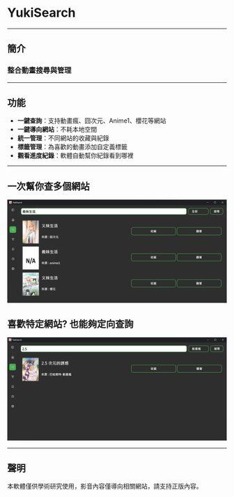 # YukiSearch

---

## 簡介

### 整合動畫搜尋與管理

---

## 功能

- **一鍵查詢**：支持動畫瘋、囧次元、Anime1、櫻花等網站
- **一鍵導向網站**：不耗本地空間
- **統一管理**：不同網站的收藏與紀錄
- **標籤管理**：為喜歡的動畫添加自定義標籤
- **觀看進度紀錄**：軟體自動幫你紀錄看到哪裡

---

## 一次幫你查多個網站
![圖例](assets/demo/img.png)

## 喜歡特定網站? 也能夠定向查詢
![圖例](assets/demo/img_1.png)

---

## 聲明

本軟體僅供學術研究使用，影音內容僅導向相關網站，請支持正版內容。
